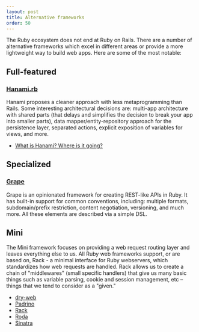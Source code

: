 ```yaml
---
layout: post
title: Alternative frameworks
order: 50
---
```


The Ruby ecosystem does not end at Ruby on Rails. There are a number of alternative frameworks which excel in different areas or provide a more lightweight way to build web apps.
Here are some of the most notable:
 
## Full-featured

### [Hanami.rb](http://hanamirb.org/)

Hanami proposes a cleaner approach with less metaprogramming than Rails. Some interesting architectural decisions are: multi-app architecture with shared parts (that delays and simplifies the decision to break your app into smaller parts), data mapper/entity-repository approach for the persistence layer, separated actions, explicit exposition of variables for views, and more.

* [What is Hanami? Where is it going?](https://discuss.hanamirb.org/t/what-is-hanami-where-is-it-going/222)

## Specialized 

### [Grape](http://www.ruby-grape.org/)

Grape is an opinionated framework for creating REST-like APIs in Ruby. It has built-in support for common conventions, including: multiple formats, subdomain/prefix restriction, content negotiation, versioning, and much more. All these elements are described via a simple DSL.
 
## Mini

The Mini framework focuses on providing a web request routing layer and leaves everything else to us. All Ruby web frameworks support, or are based on, Rack - a minimal interface for Ruby webservers, which standardizes how web requests are handled. Rack allows us to create a chain of "middlewares" (small specific handlers) that give us many basic things such as variable parsing, cookie and session management, etc – things that we tend to consider as a "given."

* [dry-web](https://github.com/dry-rb/dry-web)
* [Padrino](http://padrinorb.com/)
* [Rack](http://rack.github.io/)
* [Roda](http://roda.jeremyevans.net)
* [Sinatra](http://www.sinatrarb.com/)
